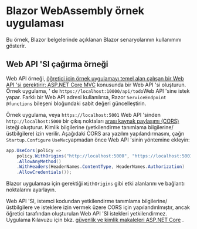 # <a name="blazor-webassembly-sample-app"></a>Blazor WebAssembly örnek uygulaması

Bu örnek, Blazor belgelerinde açıklanan Blazor senaryolarının kullanımını gösterir.

## <a name="call-web-api-example"></a>Web API 'SI çağırma örneği

Web API örneği, <a href="https://docs.microsoft.com/aspnet/core/tutorials/first-web-api">öğretici için örnek uygulamayı temel alan çalışan bir Web API 'si gerektirir: ASP.NET Core MVC</a> konusunda bir Web API 'si oluşturun. Örnek uygulama, ' de `https://localhost:10000/api/todo`Web API 'sine istek yapar. Farklı bir Web API adresi kullanılırsa, Razor `ServiceEndpoint` `@functions` bileşeni bloğundaki sabit değeri güncelleştirin.</p>

Örnek uygulama, veya `https://localhost:5001` Web API 'sinden `http://localhost:5000` bir çıkış noktaları <a href="https://docs.microsoft.com/aspnet/core/security/cors">arası kaynak paylaşımı (CORS)</a> isteği oluşturur. Kimlik bilgilerine (yetkilendirme tanımlama bilgilerine/üstbilgilere) izin verilir. Aşağıdaki CORS ara yazılım yapılandırmasını, çağrı `Startup.Configure` `UseMvc`yapmadan önce Web API 'sinin yöntemine ekleyin:</p>

```csharp
app.UseCors(policy => 
    policy.WithOrigins("http://localhost:5000", "https://localhost:5001")
    .AllowAnyMethod()
    .WithHeaders(HeaderNames.ContentType, HeaderNames.Authorization)
    .AllowCredentials());
```

Blazor uygulaması için gerektiği `WithOrigins` gibi etki alanlarını ve bağlantı noktalarını ayarlayın.

Web API 'SI, istemci kodundan yetkilendirme tanımlama bilgilerine/üstbilgilere ve isteklere izin vermek üzere CORS için yapılandırılmıştır, ancak öğretici tarafından oluşturulan Web API 'SI istekleri yetkilendirmez. Uygulama Kılavuzu için bkz. <a href="https://docs.microsoft.com/aspnet/core/security/">güvenlik ve kimlik makaleleri ASP.NET Core</a> .
